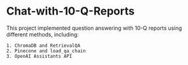 # Chat-with-10-Q-Reports

This project implemented question answering with 10-Q reports using different methods, including:

    1. ChromaDB and RetrievalQA
    2. Pinecone and load_qa_chain
    3. OpenAI Assistants API
